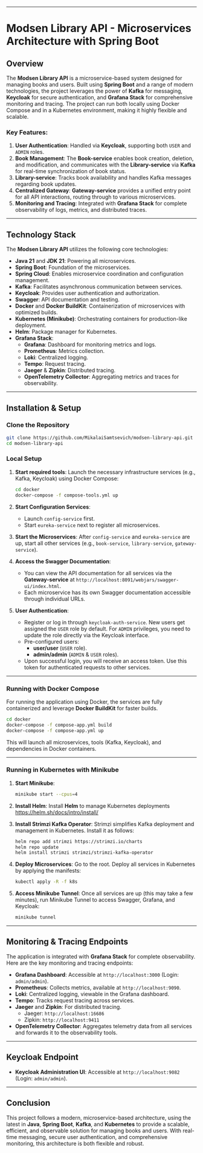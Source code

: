 
---

# Modsen Library API - Microservices Architecture with Spring Boot

## Overview

The **Modsen Library API** is a microservice-based system designed for managing books and users. Built using **Spring Boot** and a range of modern technologies, the project leverages the power of **Kafka** for messaging, **Keycloak** for secure authentication, and **Grafana Stack** for comprehensive monitoring and tracing. The project can run both locally using Docker Compose and in a Kubernetes environment, making it highly flexible and scalable.

### Key Features:

1. **User Authentication**: Handled via **Keycloak**, supporting both `USER` and `ADMIN` roles.
2. **Book Management**: The **Book-service** enables book creation, deletion, and modification, and communicates with the **Library-service** via **Kafka** for real-time synchronization of book status.
3. **Library-service**: Tracks book availability and handles Kafka messages regarding book updates.
4. **Centralized Gateway**: **Gateway-service** provides a unified entry point for all API interactions, routing through to various microservices.
5. **Monitoring and Tracing**: Integrated with **Grafana Stack** for complete observability of logs, metrics, and distributed traces.

---

## Technology Stack

The **Modsen Library API** utilizes the following core technologies:

- **Java 21** and **JDK 21**: Powering all microservices.
- **Spring Boot**: Foundation of the microservices.
- **Spring Cloud**: Enables microservice coordination and configuration management.
- **Kafka**: Facilitates asynchronous communication between services.
- **Keycloak**: Provides user authentication and authorization.
- **Swagger**: API documentation and testing.
- **Docker** and **Docker BuildKit**: Containerization of microservices with optimized builds.
- **Kubernetes (Minikube)**: Orchestrating containers for production-like deployment.
- **Helm**: Package manager for Kubernetes.
- **Grafana Stack**:
    - **Grafana**: Dashboard for monitoring metrics and logs.
    - **Prometheus**: Metrics collection.
    - **Loki**: Centralized logging.
    - **Tempo**: Request tracing.
    - **Jaeger** & **Zipkin**: Distributed tracing.
    - **OpenTelemetry Collector**: Aggregating metrics and traces for observability.

---

## Installation & Setup

### Clone the Repository

```bash
git clone https://github.com/MikalaiSamtsevich/modsen-library-api.git
cd modsen-library-api
```

### Local Setup

1. **Start required tools**:
   Launch the necessary infrastructure services (e.g., Kafka, Keycloak) using Docker Compose:
   ```bash
   cd docker
   docker-compose -f compose-tools.yml up
   ```

2. **Start Configuration Services**:
    - Launch `config-service` first.
    - Start `eureka-service` next to register all microservices.

3. **Start the Microservices**:
   After `config-service` and `eureka-service` are up, start all other services (e.g., `book-service`, `library-service`, `gateway-service`).

4. **Access the Swagger Documentation**:
    - You can view the API documentation for all services via the **Gateway-service** at `http://localhost:8091/webjars/swagger-ui/index.html`.
    - Each microservice has its own Swagger documentation accessible through individual URLs.

5. **User Authentication**:
    - Register or log in through `keycloak-auth-service`. New users get assigned the `USER` role by default. For `ADMIN` privileges, you need to update the role directly via the Keycloak interface.
    - Pre-configured users:
        - **user/user** (`USER` role).
        - **admin/admin** (`ADMIN` & `USER` roles).
    - Upon successful login, you will receive an access token. Use this token for authenticated requests to other services.

---

### Running with Docker Compose

For running the application using Docker, the services are fully containerized and leverage **Docker BuildKit** for faster builds.

```bash
cd docker
docker-compose -f compose-app.yml build
docker-compose -f compose-app.yml up
```

This will launch all microservices, tools (Kafka, Keycloak), and dependencies in Docker containers.

---

### Running in Kubernetes with Minikube

1. **Start Minikube**:
   ```bash
   minikube start --cpus=4
   ```

2. **Install Helm**:
   Install **Helm** to manage Kubernetes deployments https://helm.sh/docs/intro/install/

3. **Install Strimzi Kafka Operator**:
   Strimzi simplifies Kafka deployment and management in Kubernetes. Install it as follows:
   ```bash
   helm repo add strimzi https://strimzi.io/charts
   helm repo update
   helm install strimzi strimzi/strimzi-kafka-operator
   ```

4. **Deploy Microservices**:
   Go to the root.
   Deploy all services in Kubernetes by applying the manifests:
   ```bash
   kubectl apply -R -f k8s
   ```

5. **Access Minikube Tunnel**:
   Once all services are up (this may take a few minutes), run Minikube Tunnel to access Swagger, Grafana, and Keycloak:
   ```bash
   minikube tunnel
   ```

---

## Monitoring & Tracing Endpoints

The application is integrated with **Grafana Stack** for complete observability. Here are the key monitoring and tracing endpoints:

- **Grafana Dashboard**: Accessible at `http://localhost:3000` (Login: `admin/admin`).
- **Prometheus**: Collects metrics, available at `http://localhost:9090`.
- **Loki**: Centralized logging, viewable in the Grafana dashboard.
- **Tempo**: Tracks request tracing across services.
- **Jaeger** and **Zipkin**: For distributed tracing.
    - Jaeger: `http://localhost:16686`
    - Zipkin: `http://localhost:9411`
- **OpenTelemetry Collector**: Aggregates telemetry data from all services and forwards it to the observability tools.

---

## Keycloak Endpoint
- **Keycloak Administration UI**: Accessible at `http://localhost:9082` (Login: `admin/admin`).

---

## Conclusion

This project follows a modern, microservice-based architecture, using the latest in **Java**, **Spring Boot**, **Kafka**, and **Kubernetes** to provide a scalable, efficient, and observable solution for managing books and users. With real-time messaging, secure user authentication, and comprehensive monitoring, this architecture is both flexible and robust.